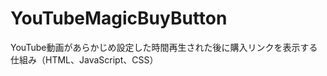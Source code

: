 YouTubeMagicBuyButton
=====================

YouTube動画があらかじめ設定した時間再生された後に購入リンクを表示する仕組み（HTML、JavaScript、CSS）
